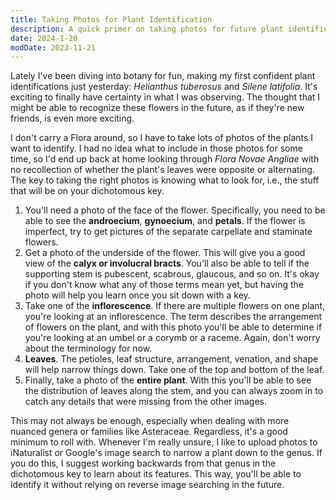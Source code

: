 ```yaml
---
title: Taking Photos for Plant Identification
description: A quick primer on taking photos for future plant identification off the field.
date: 2024-1-20
modDate: 2023-11-21
---
```

<span class="dc">L</span>ately I've been diving into botany for fun, making my first confident plant identifications just yesterday: *Helianthus tuberosus* and *Silene latifolia*. It's exciting to finally have certainty in what I was observing. The thought that I might be able to recognize these flowers in the future, as if they're new friends, is even more exciting.

I don't carry a Flora around, so I have to take lots of photos of the plants I want to identify. I had no idea what to include in those photos for some time, so I'd end up back at home looking through *Flora Novae Angliae* with no recollection of whether the plant's leaves were opposite or alternating. The key to taking the right photos is knowing what to look for, i.e., the stuff that will be on your dichotomous key.

1. You'll need a photo of the face of the flower. Specifically, you need to be able to see the **androecium**, **gynoecium**, and **petals**. If the flower is imperfect, try to get pictures of the separate carpellate and staminate flowers.
2. Get a photo of the underside of the flower. This will give you a good view of the **calyx or involucral bracts**. You'll also be able to tell if the supporting stem is pubescent, scabrous, glaucous, and so on. It's okay if you don't know what any of those terms mean yet, but having the photo will help you learn once you sit down with a key.
3. Take one of the **inflorescence**. If there are multiple flowers on one plant, you're looking at an inflorescence. The term describes the arrangement of flowers on the plant, and with this photo you'll be able to determine if you're looking at an umbel or a corymb or a raceme. Again, don't worry about the terminology for now.
4. **Leaves**. The petioles, leaf structure, arrangement, venation, and shape will help narrow things down. Take one of the top and bottom of the leaf.
5. Finally, take a photo of the **entire plant**. With this you'll be able to see the distribution of leaves along the stem, and you can always zoom in to catch any details that were missing from the other images.

This may not always be enough, especially when dealing with more nuanced genera or families like Asteraceae. Regardless, it's a good minimum to roll with. Whenever I'm really unsure, I like to upload photos to iNaturalist or Google's image search to narrow a plant down to the genus. If you do this, I suggest working backwards from that genus in the dichotomous key to learn about its features. This way, you'll be able to identify it without relying on reverse image searching in the future.
